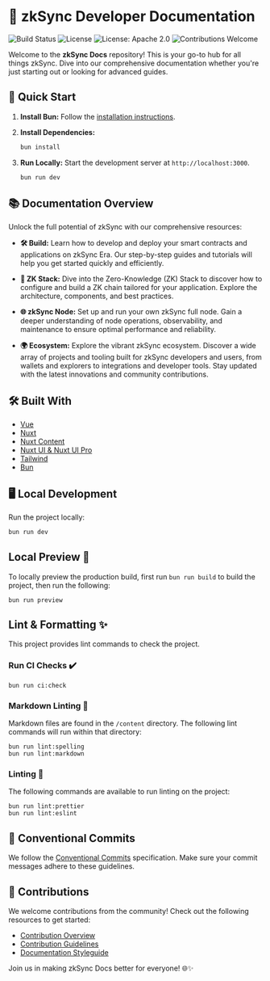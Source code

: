 # 🌟 zkSync Developer Documentation

![Build Status](https://img.shields.io/badge/build-passing-brightgreen)
![License](https://img.shields.io/badge/license-MIT-blue)
![License: Apache 2.0](https://img.shields.io/badge/license-Apache%202.0-orange)
![Contributions Welcome](https://img.shields.io/badge/contributions-welcome-orange)

Welcome to the **zkSync Docs** repository! This is your go-to hub for all things
zkSync. Dive into our comprehensive documentation whether you're just starting out or looking for advanced guides.

## 🚀 Quick Start

1. **Install Bun:** Follow the [installation instructions](https://bun.sh/docs/installation).
2. **Install Dependencies:**

   ```sh
   bun install
   ```

3. **Run Locally:** Start the development server at `http://localhost:3000`.

   ```sh
   bun run dev
   ```

## 📚 Documentation Overview

Unlock the full potential of zkSync with our comprehensive resources:

- **🛠️ Build:** Learn how to develop and deploy your smart contracts and
applications on zkSync Era. Our step-by-step guides and tutorials will help you get started quickly and efficiently.
  
- **🔗 ZK Stack:** Dive into the Zero-Knowledge (ZK) Stack to discover how to
configure and build a ZK chain tailored for your application. Explore the architecture, components, and best practices.

- **🌐 zkSync Node:** Set up and run your own zkSync full node. Gain a deeper
understanding of node operations, observability, and maintenance to ensure optimal performance and reliability.

- **🌍 Ecosystem:** Explore the vibrant zkSync ecosystem. Discover a wide array
of projects and tooling built for zkSync developers and users, from wallets and
explorers to integrations and developer tools. Stay updated with the latest innovations and community contributions.

## 🛠️ Built With

- [Vue](https://vuejs.org/)
- [Nuxt](https://nuxt.com/)
- [Nuxt Content](https://content.nuxt.com/)
- [Nuxt UI & Nuxt UI Pro](https://ui.nuxt.com/)
- [Tailwind](https://tailwindcss.com/)
- [Bun](https://bun.sh/)

## 🖥️ Local Development

Run the project locally:

```sh
bun run dev
```

## Local Preview 👀

To locally preview the production build, first run `bun run build` to build the project, then run the following:

```shell
bun run preview
```

## Lint & Formatting ✨

This project provides lint commands to check the project.

### Run CI Checks ✔️

```shell
bun run ci:check
```

### Markdown Linting 📝

Markdown files are found in the `/content` directory. The following lint commands will run within that directory:

```shell
bun run lint:spelling
bun run lint:markdown
```

### Linting 🧹

The following commands are available to run linting on the project:

```shell
bun run lint:prettier
bun run lint:eslint
```

## 📜 Conventional Commits

We follow the [Conventional Commits](https://www.conventionalcommits.org/en/v1.0.0/#summary) specification.
Make sure your commit messages adhere to these guidelines.

## 🤝 Contributions

We welcome contributions from the community! Check out the following resources to get started:

- [Contribution Overview](./content/00.build/90.contributing-to-documentation/10.index.md)
- [Contribution Guidelines](./content/00.build/90.contributing-to-documentation/20.contribution-guidelines.md)
- [Documentation Styleguide](./content/00.build/90.contributing-to-documentation/30.documentation-styleguide.md)

Join us in making zkSync Docs better for everyone! 🌐✨
